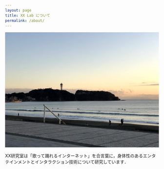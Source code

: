 ```yaml
---
layout: page
title: XX Lab について
permalink: /about/
---
```



![えのしま](/assets/images/enoshima.jpg)

XX研究室は「歌って踊れるインターネット」を合言葉に，身体性のあるエンタテインメントとインタラクション技術について研究しています．


